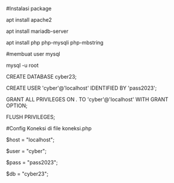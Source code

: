 #Instalasi package

apt install apache2

apt install mariadb-server

apt install php php-mysqli php-mbstring


#membuat user mysql

mysql -u root

CREATE DATABASE cyber23;

CREATE USER 'cyber'@'localhost' IDENTIFIED BY 'pass2023';

GRANT ALL PRIVILEGES ON *.* TO 'cyber'@'localhost' WITH GRANT OPTION;

FLUSH PRIVILEGES;


#Config Koneksi di file koneksi.php

$host = "localhost";

$user = "cyber";

$pass = "pass2023";

$db   = "cyber23";


